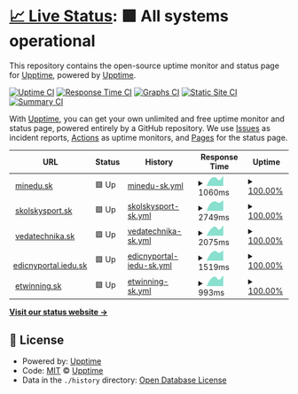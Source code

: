 # [📈 Live Status](https://upptime.github.io/upptime): <!--live status--> **🟩 All systems operational**

This repository contains the open-source uptime monitor and status page for [Upptime](https://upptime.js.org), powered by [Upptime](https://github.com/upptime/upptime).

[![Uptime CI](https://github.com/lubosm/minedusk-uptime/workflows/Uptime%20CI/badge.svg)](https://github.com/lubosm/minedusk-uptime/actions?query=workflow%3A%22Uptime+CI%22)
[![Response Time CI](https://github.com/lubosm/minedusk-uptime/workflows/Response%20Time%20CI/badge.svg)](https://github.com/lubosm/minedusk-uptime/actions?query=workflow%3A%22Response+Time+CI%22)
[![Graphs CI](https://github.com/lubosm/minedusk-uptime/workflows/Graphs%20CI/badge.svg)](https://github.com/lubosm/minedusk-uptime/actions?query=workflow%3A%22Graphs+CI%22)
[![Static Site CI](https://github.com/lubosm/minedusk-uptime/workflows/Static%20Site%20CI/badge.svg)](https://github.com/lubosm/minedusk-uptime/actions?query=workflow%3A%22Static+Site+CI%22)
[![Summary CI](https://github.com/lubosm/minedusk-uptime/workflows/Summary%20CI/badge.svg)](https://github.com/lubosm/minedusk-uptime/actions?query=workflow%3A%22Summary+CI%22)

With [Upptime](https://upptime.js.org), you can get your own unlimited and free uptime monitor and status page, powered entirely by a GitHub repository. We use [Issues](https://github.com/upptime/upptime/issues) as incident reports, [Actions](https://github.com/lubosm/minedusk-uptime/actions) as uptime monitors, and [Pages](https://upptime.github.io/upptime) for the status page.

<!--start: status pages-->
<!-- This summary is generated by Upptime (https://github.com/upptime/upptime) -->
<!-- Do not edit this manually, your changes will be overwritten -->
<!-- prettier-ignore -->
| URL | Status | History | Response Time | Uptime |
| --- | ------ | ------- | ------------- | ------ |
| <img alt="" src="https://www.minedu.sk/favicon.ico" height="13"> [minedu.sk](https://www.minedu.sk/) | 🟩 Up | [minedu-sk.yml](https://github.com/lubosm/minedusk-uptime/commits/HEAD/history/minedu-sk.yml) | <details><summary><img alt="Response time graph" src="./graphs/minedu-sk/response-time-week.png" height="20"> 1060ms</summary><br><a href="https://lubosm.github.io/minedusk-uptime/history/minedu-sk"><img alt="Response time 1060" src="https://img.shields.io/endpoint?url=https%3A%2F%2Fraw.githubusercontent.com%2Flubosm%2Fminedusk-uptime%2FHEAD%2Fapi%2Fminedu-sk%2Fresponse-time.json"></a><br><a href="https://lubosm.github.io/minedusk-uptime/history/minedu-sk"><img alt="24-hour response time 1060" src="https://img.shields.io/endpoint?url=https%3A%2F%2Fraw.githubusercontent.com%2Flubosm%2Fminedusk-uptime%2FHEAD%2Fapi%2Fminedu-sk%2Fresponse-time-day.json"></a><br><a href="https://lubosm.github.io/minedusk-uptime/history/minedu-sk"><img alt="7-day response time 1060" src="https://img.shields.io/endpoint?url=https%3A%2F%2Fraw.githubusercontent.com%2Flubosm%2Fminedusk-uptime%2FHEAD%2Fapi%2Fminedu-sk%2Fresponse-time-week.json"></a><br><a href="https://lubosm.github.io/minedusk-uptime/history/minedu-sk"><img alt="30-day response time 1060" src="https://img.shields.io/endpoint?url=https%3A%2F%2Fraw.githubusercontent.com%2Flubosm%2Fminedusk-uptime%2FHEAD%2Fapi%2Fminedu-sk%2Fresponse-time-month.json"></a><br><a href="https://lubosm.github.io/minedusk-uptime/history/minedu-sk"><img alt="1-year response time 1060" src="https://img.shields.io/endpoint?url=https%3A%2F%2Fraw.githubusercontent.com%2Flubosm%2Fminedusk-uptime%2FHEAD%2Fapi%2Fminedu-sk%2Fresponse-time-year.json"></a></details> | <details><summary><a href="https://lubosm.github.io/minedusk-uptime/history/minedu-sk">100.00%</a></summary><a href="https://lubosm.github.io/minedusk-uptime/history/minedu-sk"><img alt="All-time uptime 100.00%" src="https://img.shields.io/endpoint?url=https%3A%2F%2Fraw.githubusercontent.com%2Flubosm%2Fminedusk-uptime%2FHEAD%2Fapi%2Fminedu-sk%2Fuptime.json"></a><br><a href="https://lubosm.github.io/minedusk-uptime/history/minedu-sk"><img alt="24-hour uptime 100.00%" src="https://img.shields.io/endpoint?url=https%3A%2F%2Fraw.githubusercontent.com%2Flubosm%2Fminedusk-uptime%2FHEAD%2Fapi%2Fminedu-sk%2Fuptime-day.json"></a><br><a href="https://lubosm.github.io/minedusk-uptime/history/minedu-sk"><img alt="7-day uptime 100.00%" src="https://img.shields.io/endpoint?url=https%3A%2F%2Fraw.githubusercontent.com%2Flubosm%2Fminedusk-uptime%2FHEAD%2Fapi%2Fminedu-sk%2Fuptime-week.json"></a><br><a href="https://lubosm.github.io/minedusk-uptime/history/minedu-sk"><img alt="30-day uptime 100.00%" src="https://img.shields.io/endpoint?url=https%3A%2F%2Fraw.githubusercontent.com%2Flubosm%2Fminedusk-uptime%2FHEAD%2Fapi%2Fminedu-sk%2Fuptime-month.json"></a><br><a href="https://lubosm.github.io/minedusk-uptime/history/minedu-sk"><img alt="1-year uptime 100.00%" src="https://img.shields.io/endpoint?url=https%3A%2F%2Fraw.githubusercontent.com%2Flubosm%2Fminedusk-uptime%2FHEAD%2Fapi%2Fminedu-sk%2Fuptime-year.json"></a></details>
| <img alt="" src="https://favicons.githubusercontent.com/skolskysport.sk" height="13"> [skolskysport.sk](https://skolskysport.sk/) | 🟩 Up | [skolskysport-sk.yml](https://github.com/lubosm/minedusk-uptime/commits/HEAD/history/skolskysport-sk.yml) | <details><summary><img alt="Response time graph" src="./graphs/skolskysport-sk/response-time-week.png" height="20"> 2749ms</summary><br><a href="https://lubosm.github.io/minedusk-uptime/history/skolskysport-sk"><img alt="Response time 2749" src="https://img.shields.io/endpoint?url=https%3A%2F%2Fraw.githubusercontent.com%2Flubosm%2Fminedusk-uptime%2FHEAD%2Fapi%2Fskolskysport-sk%2Fresponse-time.json"></a><br><a href="https://lubosm.github.io/minedusk-uptime/history/skolskysport-sk"><img alt="24-hour response time 2749" src="https://img.shields.io/endpoint?url=https%3A%2F%2Fraw.githubusercontent.com%2Flubosm%2Fminedusk-uptime%2FHEAD%2Fapi%2Fskolskysport-sk%2Fresponse-time-day.json"></a><br><a href="https://lubosm.github.io/minedusk-uptime/history/skolskysport-sk"><img alt="7-day response time 2749" src="https://img.shields.io/endpoint?url=https%3A%2F%2Fraw.githubusercontent.com%2Flubosm%2Fminedusk-uptime%2FHEAD%2Fapi%2Fskolskysport-sk%2Fresponse-time-week.json"></a><br><a href="https://lubosm.github.io/minedusk-uptime/history/skolskysport-sk"><img alt="30-day response time 2749" src="https://img.shields.io/endpoint?url=https%3A%2F%2Fraw.githubusercontent.com%2Flubosm%2Fminedusk-uptime%2FHEAD%2Fapi%2Fskolskysport-sk%2Fresponse-time-month.json"></a><br><a href="https://lubosm.github.io/minedusk-uptime/history/skolskysport-sk"><img alt="1-year response time 2749" src="https://img.shields.io/endpoint?url=https%3A%2F%2Fraw.githubusercontent.com%2Flubosm%2Fminedusk-uptime%2FHEAD%2Fapi%2Fskolskysport-sk%2Fresponse-time-year.json"></a></details> | <details><summary><a href="https://lubosm.github.io/minedusk-uptime/history/skolskysport-sk">100.00%</a></summary><a href="https://lubosm.github.io/minedusk-uptime/history/skolskysport-sk"><img alt="All-time uptime 100.00%" src="https://img.shields.io/endpoint?url=https%3A%2F%2Fraw.githubusercontent.com%2Flubosm%2Fminedusk-uptime%2FHEAD%2Fapi%2Fskolskysport-sk%2Fuptime.json"></a><br><a href="https://lubosm.github.io/minedusk-uptime/history/skolskysport-sk"><img alt="24-hour uptime 100.00%" src="https://img.shields.io/endpoint?url=https%3A%2F%2Fraw.githubusercontent.com%2Flubosm%2Fminedusk-uptime%2FHEAD%2Fapi%2Fskolskysport-sk%2Fuptime-day.json"></a><br><a href="https://lubosm.github.io/minedusk-uptime/history/skolskysport-sk"><img alt="7-day uptime 100.00%" src="https://img.shields.io/endpoint?url=https%3A%2F%2Fraw.githubusercontent.com%2Flubosm%2Fminedusk-uptime%2FHEAD%2Fapi%2Fskolskysport-sk%2Fuptime-week.json"></a><br><a href="https://lubosm.github.io/minedusk-uptime/history/skolskysport-sk"><img alt="30-day uptime 100.00%" src="https://img.shields.io/endpoint?url=https%3A%2F%2Fraw.githubusercontent.com%2Flubosm%2Fminedusk-uptime%2FHEAD%2Fapi%2Fskolskysport-sk%2Fuptime-month.json"></a><br><a href="https://lubosm.github.io/minedusk-uptime/history/skolskysport-sk"><img alt="1-year uptime 100.00%" src="https://img.shields.io/endpoint?url=https%3A%2F%2Fraw.githubusercontent.com%2Flubosm%2Fminedusk-uptime%2FHEAD%2Fapi%2Fskolskysport-sk%2Fuptime-year.json"></a></details>
| <img alt="" src="https://favicons.githubusercontent.com/www.vedatechnika.sk" height="13"> [vedatechnika.sk](https://www.vedatechnika.sk/) | 🟩 Up | [vedatechnika-sk.yml](https://github.com/lubosm/minedusk-uptime/commits/HEAD/history/vedatechnika-sk.yml) | <details><summary><img alt="Response time graph" src="./graphs/vedatechnika-sk/response-time-week.png" height="20"> 2075ms</summary><br><a href="https://lubosm.github.io/minedusk-uptime/history/vedatechnika-sk"><img alt="Response time 2075" src="https://img.shields.io/endpoint?url=https%3A%2F%2Fraw.githubusercontent.com%2Flubosm%2Fminedusk-uptime%2FHEAD%2Fapi%2Fvedatechnika-sk%2Fresponse-time.json"></a><br><a href="https://lubosm.github.io/minedusk-uptime/history/vedatechnika-sk"><img alt="24-hour response time 2075" src="https://img.shields.io/endpoint?url=https%3A%2F%2Fraw.githubusercontent.com%2Flubosm%2Fminedusk-uptime%2FHEAD%2Fapi%2Fvedatechnika-sk%2Fresponse-time-day.json"></a><br><a href="https://lubosm.github.io/minedusk-uptime/history/vedatechnika-sk"><img alt="7-day response time 2075" src="https://img.shields.io/endpoint?url=https%3A%2F%2Fraw.githubusercontent.com%2Flubosm%2Fminedusk-uptime%2FHEAD%2Fapi%2Fvedatechnika-sk%2Fresponse-time-week.json"></a><br><a href="https://lubosm.github.io/minedusk-uptime/history/vedatechnika-sk"><img alt="30-day response time 2075" src="https://img.shields.io/endpoint?url=https%3A%2F%2Fraw.githubusercontent.com%2Flubosm%2Fminedusk-uptime%2FHEAD%2Fapi%2Fvedatechnika-sk%2Fresponse-time-month.json"></a><br><a href="https://lubosm.github.io/minedusk-uptime/history/vedatechnika-sk"><img alt="1-year response time 2075" src="https://img.shields.io/endpoint?url=https%3A%2F%2Fraw.githubusercontent.com%2Flubosm%2Fminedusk-uptime%2FHEAD%2Fapi%2Fvedatechnika-sk%2Fresponse-time-year.json"></a></details> | <details><summary><a href="https://lubosm.github.io/minedusk-uptime/history/vedatechnika-sk">100.00%</a></summary><a href="https://lubosm.github.io/minedusk-uptime/history/vedatechnika-sk"><img alt="All-time uptime 100.00%" src="https://img.shields.io/endpoint?url=https%3A%2F%2Fraw.githubusercontent.com%2Flubosm%2Fminedusk-uptime%2FHEAD%2Fapi%2Fvedatechnika-sk%2Fuptime.json"></a><br><a href="https://lubosm.github.io/minedusk-uptime/history/vedatechnika-sk"><img alt="24-hour uptime 100.00%" src="https://img.shields.io/endpoint?url=https%3A%2F%2Fraw.githubusercontent.com%2Flubosm%2Fminedusk-uptime%2FHEAD%2Fapi%2Fvedatechnika-sk%2Fuptime-day.json"></a><br><a href="https://lubosm.github.io/minedusk-uptime/history/vedatechnika-sk"><img alt="7-day uptime 100.00%" src="https://img.shields.io/endpoint?url=https%3A%2F%2Fraw.githubusercontent.com%2Flubosm%2Fminedusk-uptime%2FHEAD%2Fapi%2Fvedatechnika-sk%2Fuptime-week.json"></a><br><a href="https://lubosm.github.io/minedusk-uptime/history/vedatechnika-sk"><img alt="30-day uptime 100.00%" src="https://img.shields.io/endpoint?url=https%3A%2F%2Fraw.githubusercontent.com%2Flubosm%2Fminedusk-uptime%2FHEAD%2Fapi%2Fvedatechnika-sk%2Fuptime-month.json"></a><br><a href="https://lubosm.github.io/minedusk-uptime/history/vedatechnika-sk"><img alt="1-year uptime 100.00%" src="https://img.shields.io/endpoint?url=https%3A%2F%2Fraw.githubusercontent.com%2Flubosm%2Fminedusk-uptime%2FHEAD%2Fapi%2Fvedatechnika-sk%2Fuptime-year.json"></a></details>
| <img alt="" src="https://favicons.githubusercontent.com/edicnyportal.iedu.sk" height="13"> [edicnyportal.iedu.sk](https://edicnyportal.iedu.sk/) | 🟩 Up | [edicnyportal-iedu-sk.yml](https://github.com/lubosm/minedusk-uptime/commits/HEAD/history/edicnyportal-iedu-sk.yml) | <details><summary><img alt="Response time graph" src="./graphs/edicnyportal-iedu-sk/response-time-week.png" height="20"> 1519ms</summary><br><a href="https://lubosm.github.io/minedusk-uptime/history/edicnyportal-iedu-sk"><img alt="Response time 1519" src="https://img.shields.io/endpoint?url=https%3A%2F%2Fraw.githubusercontent.com%2Flubosm%2Fminedusk-uptime%2FHEAD%2Fapi%2Fedicnyportal-iedu-sk%2Fresponse-time.json"></a><br><a href="https://lubosm.github.io/minedusk-uptime/history/edicnyportal-iedu-sk"><img alt="24-hour response time 1519" src="https://img.shields.io/endpoint?url=https%3A%2F%2Fraw.githubusercontent.com%2Flubosm%2Fminedusk-uptime%2FHEAD%2Fapi%2Fedicnyportal-iedu-sk%2Fresponse-time-day.json"></a><br><a href="https://lubosm.github.io/minedusk-uptime/history/edicnyportal-iedu-sk"><img alt="7-day response time 1519" src="https://img.shields.io/endpoint?url=https%3A%2F%2Fraw.githubusercontent.com%2Flubosm%2Fminedusk-uptime%2FHEAD%2Fapi%2Fedicnyportal-iedu-sk%2Fresponse-time-week.json"></a><br><a href="https://lubosm.github.io/minedusk-uptime/history/edicnyportal-iedu-sk"><img alt="30-day response time 1519" src="https://img.shields.io/endpoint?url=https%3A%2F%2Fraw.githubusercontent.com%2Flubosm%2Fminedusk-uptime%2FHEAD%2Fapi%2Fedicnyportal-iedu-sk%2Fresponse-time-month.json"></a><br><a href="https://lubosm.github.io/minedusk-uptime/history/edicnyportal-iedu-sk"><img alt="1-year response time 1519" src="https://img.shields.io/endpoint?url=https%3A%2F%2Fraw.githubusercontent.com%2Flubosm%2Fminedusk-uptime%2FHEAD%2Fapi%2Fedicnyportal-iedu-sk%2Fresponse-time-year.json"></a></details> | <details><summary><a href="https://lubosm.github.io/minedusk-uptime/history/edicnyportal-iedu-sk">100.00%</a></summary><a href="https://lubosm.github.io/minedusk-uptime/history/edicnyportal-iedu-sk"><img alt="All-time uptime 100.00%" src="https://img.shields.io/endpoint?url=https%3A%2F%2Fraw.githubusercontent.com%2Flubosm%2Fminedusk-uptime%2FHEAD%2Fapi%2Fedicnyportal-iedu-sk%2Fuptime.json"></a><br><a href="https://lubosm.github.io/minedusk-uptime/history/edicnyportal-iedu-sk"><img alt="24-hour uptime 100.00%" src="https://img.shields.io/endpoint?url=https%3A%2F%2Fraw.githubusercontent.com%2Flubosm%2Fminedusk-uptime%2FHEAD%2Fapi%2Fedicnyportal-iedu-sk%2Fuptime-day.json"></a><br><a href="https://lubosm.github.io/minedusk-uptime/history/edicnyportal-iedu-sk"><img alt="7-day uptime 100.00%" src="https://img.shields.io/endpoint?url=https%3A%2F%2Fraw.githubusercontent.com%2Flubosm%2Fminedusk-uptime%2FHEAD%2Fapi%2Fedicnyportal-iedu-sk%2Fuptime-week.json"></a><br><a href="https://lubosm.github.io/minedusk-uptime/history/edicnyportal-iedu-sk"><img alt="30-day uptime 100.00%" src="https://img.shields.io/endpoint?url=https%3A%2F%2Fraw.githubusercontent.com%2Flubosm%2Fminedusk-uptime%2FHEAD%2Fapi%2Fedicnyportal-iedu-sk%2Fuptime-month.json"></a><br><a href="https://lubosm.github.io/minedusk-uptime/history/edicnyportal-iedu-sk"><img alt="1-year uptime 100.00%" src="https://img.shields.io/endpoint?url=https%3A%2F%2Fraw.githubusercontent.com%2Flubosm%2Fminedusk-uptime%2FHEAD%2Fapi%2Fedicnyportal-iedu-sk%2Fuptime-year.json"></a></details>
| <img alt="" src="https://favicons.githubusercontent.com/www.etwinning.sk" height="13"> [etwinning.sk](http://www.etwinning.sk/) | 🟩 Up | [etwinning-sk.yml](https://github.com/lubosm/minedusk-uptime/commits/HEAD/history/etwinning-sk.yml) | <details><summary><img alt="Response time graph" src="./graphs/etwinning-sk/response-time-week.png" height="20"> 993ms</summary><br><a href="https://lubosm.github.io/minedusk-uptime/history/etwinning-sk"><img alt="Response time 993" src="https://img.shields.io/endpoint?url=https%3A%2F%2Fraw.githubusercontent.com%2Flubosm%2Fminedusk-uptime%2FHEAD%2Fapi%2Fetwinning-sk%2Fresponse-time.json"></a><br><a href="https://lubosm.github.io/minedusk-uptime/history/etwinning-sk"><img alt="24-hour response time 993" src="https://img.shields.io/endpoint?url=https%3A%2F%2Fraw.githubusercontent.com%2Flubosm%2Fminedusk-uptime%2FHEAD%2Fapi%2Fetwinning-sk%2Fresponse-time-day.json"></a><br><a href="https://lubosm.github.io/minedusk-uptime/history/etwinning-sk"><img alt="7-day response time 993" src="https://img.shields.io/endpoint?url=https%3A%2F%2Fraw.githubusercontent.com%2Flubosm%2Fminedusk-uptime%2FHEAD%2Fapi%2Fetwinning-sk%2Fresponse-time-week.json"></a><br><a href="https://lubosm.github.io/minedusk-uptime/history/etwinning-sk"><img alt="30-day response time 993" src="https://img.shields.io/endpoint?url=https%3A%2F%2Fraw.githubusercontent.com%2Flubosm%2Fminedusk-uptime%2FHEAD%2Fapi%2Fetwinning-sk%2Fresponse-time-month.json"></a><br><a href="https://lubosm.github.io/minedusk-uptime/history/etwinning-sk"><img alt="1-year response time 993" src="https://img.shields.io/endpoint?url=https%3A%2F%2Fraw.githubusercontent.com%2Flubosm%2Fminedusk-uptime%2FHEAD%2Fapi%2Fetwinning-sk%2Fresponse-time-year.json"></a></details> | <details><summary><a href="https://lubosm.github.io/minedusk-uptime/history/etwinning-sk">100.00%</a></summary><a href="https://lubosm.github.io/minedusk-uptime/history/etwinning-sk"><img alt="All-time uptime 100.00%" src="https://img.shields.io/endpoint?url=https%3A%2F%2Fraw.githubusercontent.com%2Flubosm%2Fminedusk-uptime%2FHEAD%2Fapi%2Fetwinning-sk%2Fuptime.json"></a><br><a href="https://lubosm.github.io/minedusk-uptime/history/etwinning-sk"><img alt="24-hour uptime 100.00%" src="https://img.shields.io/endpoint?url=https%3A%2F%2Fraw.githubusercontent.com%2Flubosm%2Fminedusk-uptime%2FHEAD%2Fapi%2Fetwinning-sk%2Fuptime-day.json"></a><br><a href="https://lubosm.github.io/minedusk-uptime/history/etwinning-sk"><img alt="7-day uptime 100.00%" src="https://img.shields.io/endpoint?url=https%3A%2F%2Fraw.githubusercontent.com%2Flubosm%2Fminedusk-uptime%2FHEAD%2Fapi%2Fetwinning-sk%2Fuptime-week.json"></a><br><a href="https://lubosm.github.io/minedusk-uptime/history/etwinning-sk"><img alt="30-day uptime 100.00%" src="https://img.shields.io/endpoint?url=https%3A%2F%2Fraw.githubusercontent.com%2Flubosm%2Fminedusk-uptime%2FHEAD%2Fapi%2Fetwinning-sk%2Fuptime-month.json"></a><br><a href="https://lubosm.github.io/minedusk-uptime/history/etwinning-sk"><img alt="1-year uptime 100.00%" src="https://img.shields.io/endpoint?url=https%3A%2F%2Fraw.githubusercontent.com%2Flubosm%2Fminedusk-uptime%2FHEAD%2Fapi%2Fetwinning-sk%2Fuptime-year.json"></a></details>

<!--end: status pages-->

[**Visit our status website →**](https://upptime.github.io/upptime)

## 📄 License

- Powered by: [Upptime](https://github.com/upptime/upptime)
- Code: [MIT](./LICENSE) © [Upptime](https://upptime.js.org)
- Data in the `./history` directory: [Open Database License](https://opendatacommons.org/licenses/odbl/1-0/)
